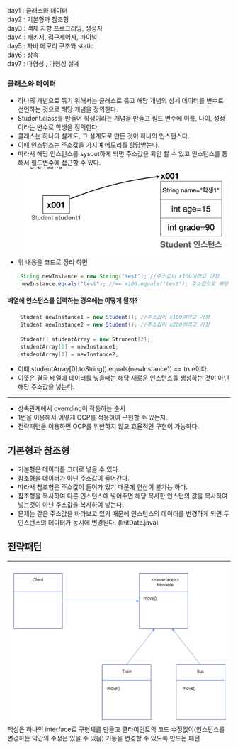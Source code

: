 day1 : 클래스와 데이터<br>
day2 : 기본형과 참조형<br>
day3 : 객체 지향 프로그래밍, 생성자<br>
day4 : 패키지, 접근제어자, 파이널<br>
day5 : 자바 메모리 구조와 static<br>
day6 : 상속<br>
day7 : 다형성 , 다형성 설계<br>

### 클래스와 데이터
- 하나의 개념으로 묶기 위해서는 클래스로 묶고 해당 개념의 상세 데이터를 변수로 선언하는 것으로 해당 개념을 정의한다.
- Student.class를 만들어 학생이라는 개념을 만들고 필드 변수에 이름, 나이, 성정이라는 변수로 학생을 정의한다.
- 클래스는 하나의 설계도, 그 설계도로 만든 것이 하나의 인스턴스다.
- 이때 인스턴스는 주소값을 가지며 메모리를 할당받는다.
- 따라서 해당 인스턴스를 sysout하게 되면 주소값을 확인 할 수 있고 인스턴스를 통해서 필드변수에 접근할 수 있다.
![img.png](img.png)
- 위 내용을 코드로 정리 하면
```java
    String newInstance = new String("test"); //주소값이 x100이라고 가정
    newInstance.equals("test"); //== x100.equals("test"); 주소값으로 해당 변수,함수 접근 가능
```
#### 배열에 인스턴스를 입력하는 경우에는 어떻게 될까?
```java
    Student newInstance1 = new Student(); //주소값이 x100이라고 가정
    Student newInstance2 = new Student(); //주소값이 x200이라고 가정

    Student[] studentArray = new Strudent[2];
    studentArray[0] = newInstance1;
    studentArray[1] = newInstance2;
```

- 이때 studentArray[0].toString().equals(newInstance1) == true이다.
- 이뜻은 결국 배열에 데이터를 넣을때는 해당 새로운 인스턴스를 생성하는 것이 아닌 해당 주소값을 넣는다. 
<hr>
<ul>
    <li> 상속관계에서 overrding이 작동하는 순서</li>
    <li> 1번을 이용해서 어떻게 OCP를 적용하여 구현할 수 있는지.</li>
    <li> 전략패턴을 이용하면 OCP를 위반하지 않고 효율적인 구현이 가능하다.</li>
 </ul>

## 기본형과 참조형
- 기본형은 데이터를 그대로 넣을 수 있다.
- 참조형을 데이터가 아닌 주소값이 들어간다.
- 따라서 참조형은 주소값이 들어가 있기 때문에 연산이 불가능 하다.
- 참조형을 복사하여 다른 인스턴스에 넣어주면 해당 복사한 인스턴의 값을 복사하여 넣는것이 아닌 주소값을 복사하여 넣는다.
- 문제는 같은 주소값을 바라보고 있기 때문에 인스턴스의 데이터를 변경하게 되면 두 인스턴스의 데이터가 동시에 변경된다. (InitDate.java)

## 전략패턴
<hr>
<img src="./Strategy_Pattern.png"><br>
핵심은 하나의 interface로 구현체를 만들고 클라이언트의 코드 수정없이(인스턴스를 변경하는 약간의 수정은 있을 수 있음) 기능을 변경할 수 있도록 만드는 패턴